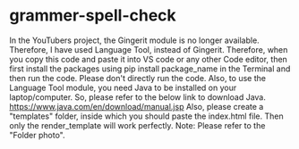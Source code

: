 # grammer-spell-check
In the YouTubers project, the Gingerit module is no longer available. Therefore, I have used Language Tool, instead of Gingerit. Therefore, when you copy this code and paste it into VS code or any other Code editor, then first install the packages using pip install package_name in the Terminal and then run the code. Please don't directly run the code. Also, to use the Language Tool module, you need Java to be installed on your laptop/computer. So, please refer to the below link to download Java.
https://www.java.com/en/download/manual.jsp
Also, please create a "templates" folder, inside which you should paste the index.html file. Then only the render_template will work perfectly.
Note: Please refer to the "Folder photo".

